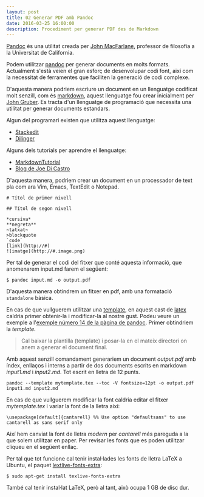 ```yaml
---
layout: post
title: 02 Generar PDF amb Pandoc
date: 2016-03-25 16:00:00
description: Procediment per generar PDF des de Markdown
---
```


[Pandoc](http://pandoc.org) és una utilitat creada per [John MacFarlane](http://johnmacfarlane.net/), professor de filosofia a la Universitat de California.

Podem utilitzar [pandoc](http://pandoc.org) per generar documents en molts formats. Actualment s'està veien el gran esforç de desenvolupar codi font, així com la necessitat de ferramentes que faciliten la generació de codi complexe.

D'aquesta manera podriem escriure un document en un llenguatge codificat molt senzill, com és [markdown](https://daringfireball.net/projects/markdown/), aquest llenguatge fou crear inicialment per [John Gruber](http://daringfireball.net/). Es tracta d'un llenguatge de programació que necessita una utilitat per generar documents estandars.

Algun del programari existen que utilitza aquest llenguatge:

- [Stackedit](https://stackedit.io/)
- [Dilinger](http://dillinger.io/)

Alguns dels tutorials per aprendre el llenguatge:

- [MarkdownTutorial](http://www.markdowntutorial.com/)
- [Blog de Joe Di Castro](http://joedicastro.com/pages/markdown.html)

D'aquesta manera, podriem crear un document en un processador de text pla com ara Vim, Emacs, TextEdit o Notepad.

	# Títol de primer nivell
	
	## Títol de segon nivell
	
	*cursiva*
	**negreta**
	~tatxat~
	>blockquote
	`code`
	[link](http://#)
	![imatge](http://#.image.png)
	

Per tal de generar el codi del fitxer que conté aquesta informació, que anomenarem input.md farem el següent:

	$ pandoc input.md -o output.pdf


D'aquesta manera obtindrem un fitxer en pdf, amb una formatació `standalone` bàsica.

En cas de que vullguerem utilitzar una [template](https://pandoc.org/demo/template.tex), en aquest cast de [latex](https://latex-project.org/intro.html) caldria primer obtenir-la i modificar-la al nostre gust. Podeu veure un exemple a l'[exemple número 14 de la pàgina de pandoc](https://pandoc.org/demos/example14.pdf). Primer obtindriem la *template*.

> Cal baixar la plantilla (template) i posar-la en el mateix directori on anem a generar el document final.

Amb aquest senzill comandament generariem un document *output.pdf* amb índex, enllaços i interns a partir de dos documents escrits en markdown *input1.md* i *input2.md*. Tot escrit en lletra de 12 punts.


	pandoc --template mytemplate.tex --toc -V fontsize=12pt -o output.pdf input1.md input2.md 

En cas de que vullguerem modificar la font caldria editar el fitxer *mytemplate.tex* i variar la font de la lletra així:

	\usepackage[default]{cantarell} %% Use option "defaultsans" to use cantarell as sans serif only

Així hem canviat la font de lletra *modern* per *cantarell* més pareguda a la que solem utilitzar en paper. Per revisar les fonts que es poden utilitzar cliqueu en el següent enllaç.

Per tal que tot funcione cal tenir instal·lades les fonts de lletra LaTeX a Ubuntu, el paquet [lextlive-fonts-extra](https://launchpad.net/ubuntu/trusty/+package/texlive-fonts-extra):

	$ sudo apt-get install texlive-fonts-extra

També cal tenir instal·lat LaTeX, però al tant, això ocupa 1 GB de disc dur.

